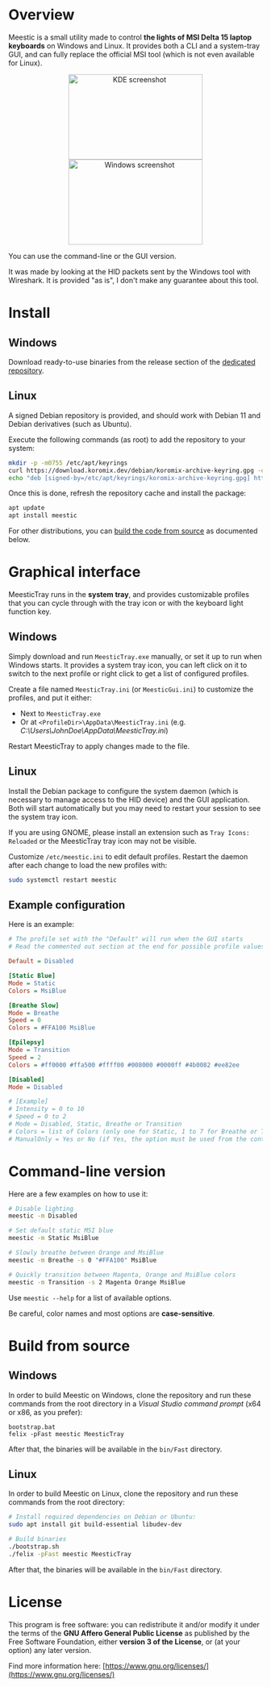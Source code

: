 # Overview

Meestic is a small utility made to control **the lights of MSI Delta 15 laptop keyboards** on Windows and Linux. It provides both a CLI and a system-tray GUI, and can fully replace the official MSI tool (which is not even available for Linux).

<p style="text-align: center;">
    <img src="static/meestic/kde.webp" width="266" height="169" alt="KDE screenshot" />
    <img src="static/meestic/windows.webp" width="266" height="169" alt="Windows screenshot" />
</div>

You can use the command-line or the GUI version.

It was made by looking at the HID packets sent by the Windows tool with Wireshark. It is provided "as is", I don't make any guarantee about this tool.

# Install

## Windows

Download ready-to-use binaries from the release section of the [dedicated repository](https://github.com/Koromix/meestic/releases/latest).

## Linux

A signed Debian repository is provided, and should work with Debian 11 and Debian derivatives (such as Ubuntu).

Execute the following commands (as root) to add the repository to your system:

```sh
mkdir -p -m0755 /etc/apt/keyrings
curl https://download.koromix.dev/debian/koromix-archive-keyring.gpg -o /etc/apt/keyrings/koromix-archive-keyring.gpg
echo "deb [signed-by=/etc/apt/keyrings/koromix-archive-keyring.gpg] https://download.koromix.dev/debian stable main" > /etc/apt/sources.list.d/koromix.dev-stable.list
```

Once this is done, refresh the repository cache and install the package:

```sh
apt update
apt install meestic
```

For other distributions, you can [build the code from source](#build-from-source) as documented below.

# Graphical interface

MeesticTray runs in the **system tray**, and provides customizable profiles that you can cycle through with the tray icon or with the keyboard light function key.

## Windows

Simply download and run `MeesticTray.exe` manually, or set it up to run when Windows starts. It provides a system tray icon, you can left click on it to switch to the next profile or right click to get a list of configured profiles.

Create a file named `MeesticTray.ini` (or `MeesticGui.ini`) to customize the profiles, and put it either:

- Next to `MeesticTray.exe`
- Or at `<ProfileDir>\AppData\MeesticTray.ini` (e.g. _C:\Users\JohnDoe\AppData\MeesticTray.ini_)

Restart MeesticTray to apply changes made to the file.

## Linux

Install the Debian package to configure the system daemon (which is necessary to manage access to the HID device) and the GUI application. Both will start automatically but you may need to restart your session to see the system tray icon.

If you are using GNOME, please install an extension such as `Tray Icons: Reloaded` or the MeesticTray tray icon may not be visible.

Customize `/etc/meestic.ini` to edit default profiles. Restart the daemon after each change to load the new profiles with:

```sh
sudo systemctl restart meestic
```

## Example configuration

Here is an example:

```ini
# The profile set with the "Default" will run when the GUI starts
# Read the commented out section at the end for possible profile values

Default = Disabled

[Static Blue]
Mode = Static
Colors = MsiBlue

[Breathe Slow]
Mode = Breathe
Speed = 0
Colors = #FFA100 MsiBlue

[Epilepsy]
Mode = Transition
Speed = 2
Colors = #ff0000 #ffa500 #ffff00 #008000 #0000ff #4b0082 #ee82ee

[Disabled]
Mode = Disabled

# [Example]
# Intensity = 0 to 10
# Speed = 0 to 2
# Mode = Disabled, Static, Breathe or Transition
# Colors = list of Colors (only one for Static, 1 to 7 for Breathe or Transition), use name or CSS-like hexadecimal
# ManualOnly = Yes or No (if Yes, the option must be used from the context menu and won't be used when cycling modes with the function keys)
```

# Command-line version

Here are a few examples on how to use it:

```sh
# Disable lighting
meestic -m Disabled

# Set default static MSI blue
meestic -m Static MsiBlue

# Slowly breathe between Orange and MsiBlue
meestic -m Breathe -s 0 "#FFA100" MsiBlue

# Quickly transition between Magenta, Orange and MsiBlue colors
meestic -m Transition -s 2 Magenta Orange MsiBlue
```

Use `meestic --help` for a list of available options.

Be careful, color names and most options are **case-sensitive**.

# Build from source

## Windows

In order to build Meestic on Windows, clone the repository and run these commands from the root directory in a *Visual Studio command prompt* (x64 or x86, as you prefer):

```batch
bootstrap.bat
felix -pFast meestic MeesticTray
```

After that, the binaries will be available in the `bin/Fast` directory.

## Linux

In order to build Meestic on Linux, clone the repository and run these commands from the root directory:

```sh
# Install required dependencies on Debian or Ubuntu:
sudo apt install git build-essential libudev-dev

# Build binaries
./bootstrap.sh
./felix -pFast meestic MeesticTray
```

After that, the binaries will be available in the `bin/Fast` directory.

# License

This program is free software: you can redistribute it and/or modify it under the terms of the **GNU Affero General Public License** as published by the Free Software Foundation, either **version 3 of the License**, or (at your option) any later version.

Find more information here: [https://www.gnu.org/licenses/](https://www.gnu.org/licenses/)

